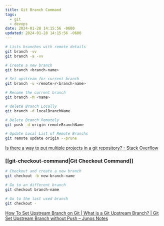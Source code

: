 ```yaml
---
title: Git Branch Command
tags:
  - git
  - devops
date: 2024-01-28 14:15:56 -0600
updated: 2024-01-28 14:15:56 -0600
---
```


````bash
# Lists branches with remote details
git branch -vv
git branch -a -vv

# Create a new branch
git branch <branch-name>

# Set upstream for current branch
git branch -u <remote>/<branch-name>

# Rename the current branch
git branch -M <name>

# delete Branch Locally
git branch -d localBranchName

# Delete Branch Remotely
git push -d origin remoteBranchName

# Update Local List of Remote Branchs
git remote update origin --prune
````

[Is there a way to put multiple projects in a git repository? - Stack Overflow](https://stackoverflow.com/questions/14679614/is-there-a-way-to-put-multiple-projects-in-a-git-repository)

### [[git-checkout-command|Git Checkout Command]]

````bash
# Checkout and create a new branch
git checkout -b new-branch-name

# Go to an different branch
git checkout branch-name

# Go to the last used branch
git checkout -
````

[How To Set Upstream Branch on Git | What is a Git Upstream Branch? | Git Set Upstream Branch without Push – Junos Notes](https://www.junosnotes.com/git/how-to-set-upstream-branch-on-git/)

